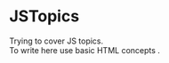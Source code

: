 # JSTopics
Trying to cover JS topics.
<br>
To write here use basic HTML concepts <a href="https://www.w3schools.com/tags/"></a>.
